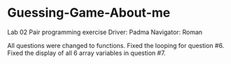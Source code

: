 # Guessing-Game-About-me
Lab 02
Pair programming exercise
Driver: Padma
Navigator: Roman

All questions were changed to functions. Fixed the looping for question #6. Fixed the display of all 6 array variables in question #7.
